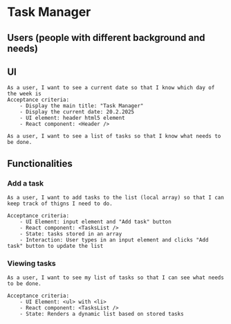 # Task Manager

## Users (people with different background and needs)

## UI

    As a user, I want to see a current date so that I know which day of the week is
    Acceptance criteria:
        - Display the main title: "Task Manager"
        - Display the current date: 20.2.2025
        - UI element: header html5 element
        - React component: <Header />

    As a user, I want to see a list of tasks so that I know what needs to be done.

## Functionalities

### Add a task

    As a user, I want to add tasks to the list (local array) so that I can keep track of thigns I need to do.

    Acceptance criteria:
        - UI Element: input element and "Add task" button
        - React component: <TasksList />
        - State: tasks stored in an array
        - Interaction: User types in an input element and clicks "Add task" button to update the list

### Viewing tasks

    As a user, I want to see my list of tasks so that I can see what needs to be done.

    Acceptance criteria:
        - UI Element: <ul> with <li>
        - React component: <TasksList />
        - State: Renders a dynamic list based on stored tasks
